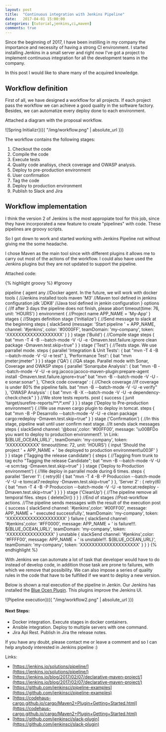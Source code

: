 ```yaml
---
layout: post
title:  "Continuous integration with Jenkins Pipeline"
date:   2017-04-01 15:00:00
categories: [tutorial,jenkins,ci,maven]
comments: true
---
```

Since the beginning of 2017, I have been instilling in my company the importance and necessity of having a strong CI environment. I started installing Jenkins in a small server and right now I've got a project to implement continuous integration for all the development teams in the company.

In this post I would like to share many of the acquired knowledge.

## Workflow definition

First of all, we have designed a workflow for all projects. If each project pass the workflow we can achieve a good quality in the software factory.
Besides, we can automatize every deploy done to each environment.

Attached a diagram with the proposal workflow.

![Spring Initializr]({{ "/img/workflow.png" | absolute_url }})

The workflow contains the following stages:

1. Checkout the code
2. Compile the code
3. Execute tests
4. Quality code analisys, check coverage and OWASP analysis.
5. Deploy to pre-production environment
6. User confirmation
7. Tag the code
8. Deploy to production environment
9. Publish to Slack and Jira

## Workflow implementation

I think the version 2 of Jenkins is the most appropiate tool for this job, since they have incorporated a new feature to create "pipelines" with code. These pipelines are groovy scripts.

So I got down to work and started working with Jenkins Pipeline not without giving me the some headache.

I chose Maven as the main tool since with different plugins it allows me to carry out most of the actions of the workflow. I could also have used the Jenkins plugins but they are not updated to support the pipeline.

Attached code:

{% highlight groovy %}
#!groovy

pipeline {
     agent any    //Docker agent. In the future, we will work with docker
     tools { //Jenkins installed tools
        maven 'M3' //Maven tool defined in jenkins configuration
        jdk 'JDK8' //Java tool defined in jenkin configuration
    }
    options {
        //If after 3 days the pipeline does not finish, please abort
        timeout(time: 76, unit: 'HOURS') 
    }
    environment {
        //Project name
        APP_NAME = 'My-App'
    }
    stages { //Stages definition
       stage ('Initialize') { //Send message to slack at the beginning
             steps {
                  slackSend (message: 'Start pipeline ' + APP_NAME, channel: '#jenkins', color: '#0000FF', teamDomain: 'my-company', token: 'XXXXXXXXXXXXXXXXXXX' )
            }
       }
       stage ('Build') { //Compile stage
            steps {
                 bat "mvn -T 4 -B --batch-mode -V -U -e -Dmaven.test.failure.ignore clean package -Dmaven.test.skip=true"
            }
       }
       stage ('Test') {
            //Tests stage. We use parrallel mode.
            steps {
                 parallel 'Integration & Unit Tests': {
                     bat "mvn -T 4 -B --batch-mode -V -U -e test"
                 }, 'Performance Test': {
                     bat "mvn jmeter:jmeter"
                 }
           }
       }
       stage ('QA') {
       //QA stage. Parallel mode with Sonar, Coverage and OWASP
           steps {
                parallel 'Sonarqube Analysis': {
                    bat "mvn -B --batch-mode -V -U -e org.jacoco:jacoco-maven-plugin:prepare-agent install -Dmaven.test.failure.ignore=true"
                    bat "mvn -B --batch-mode -V -U -e sonar:sonar"
               }, 'Check code coverage' : {
                    //Check coverage
                    //If coverage is under 80% the pipeline fails.
                    bat "mvn -B --batch-mode -V -U -e verify"
               }, 'OWASP Analysis' : {
                    bat "mvn -B -X --batch-mode -V -U -e dependency-check:check"
               }
          }
          //We store tests reports.
          post {
               success {
                    junit 'target/surefire-reports/**/*.xml' 
               }
          }
      }
      stage ('Deploy to Pre-production environment') {
      //We use maven cargo plugin to deploy in tomcat.
           steps {
                bat "mvn -B -P Desarrollo --batch-mode -V -U -e clean package cargo:redeploy -Dmaven.test.skip=true"
           }
      }
      stage ('Confirmation') {
      //In this stage, pipeline wait until user confirm next stage.
      //It sends slack messages
           steps {
                slackSend channel: '@boss',color: '#00FF00', message: '\u00BFDo you want to deploy to production environment?. \n Link: ${BLUE_OCEAN_URL}' , teamDomain: 'my-company', token: 'XXXXXXXXXXX'
                timeout(time: 72, unit: 'HOURS') {
                    input 'Should the project ' + APP_NAME + ' be deployed to production environment\u003F'
                }
           }
      }
      stage ('Tagging the release candidate') {
           steps {
               //Tagging from trunk to tag
               echo "Tagging the release Candidate";
               bat "mvn -B --batch-mode -V -U -e scm:tag -Dmaven.test.skip=true"
          }
      }
      stage ('Deploy to Production environment') {
           //We deploy in parrallel mode during 6 times. 
           steps {
                parallel 'Server 1': {
                    retry(6) {
                        bat "mvn -T 4 -B -P Produccion --batch-mode -V -U -e tomcat7:redeploy -Dmaven.test.skip=true"
                    }
                }, 'Server 2' : {
                    retry(6) {
                        bat "mvn -T 4 -B -P Produccion --batch-mode -V -U -e tomcat:redeploy -Dmaven.test.skip=true"
                    }
                }
           }
      }
      stage ('CleanUp') {
      //The pipeline remove all temporal files.
           steps {
                deleteDir()
           }
      }
    } //End of stages
    //Post-workflow actions.
    //The pipeline sends messages with the result of the execution
    post {
      success {
           slackSend channel: '#jenkins',color: '#00FF00', message: APP_NAME + ' executed successfully.', teamDomain: 'my-company', token: 'XXXXXXXXXXXXXXXXXXXX'
      }
      failure {
           slackSend channel: '#jenkins',color: '#FF0000', message: APP_NAME + ' is failure!!!. ${BLUE_OCEAN_URL}', teamDomain: 'my-company', token: 'XXXXXXXXXXXXXXXX'
      }
      unstable {
           slackSend channel: '#jenkins',color: '#FFFF00', message: APP_NAME + ' is unstable!!!. ${BLUE_OCEAN_URL}', teamDomain: 'my-company', token: 'XXXXXXXXXXXXXXXXXXXX'
      }
    }
   }
{% endhighlight %}

With Jenkins we can automate a lot of task that developer would have to do instead of develop code, in addition those task are prone to failures, with which we remove that possibility. We can also impose a series of quality rules in the code that have to be fulfilled if we want to deploy a new version.

Below is shown a real execution of the pipeline in Jenkin. Our Jenkins has installed the [Blue Ocen Plugin](https://jenkins.io/projects/blueocean/). This plugins improve the Jenkins UI. 

![Pipeline execution]({{ "/img/workflow2.png" | absolute_url }})

#### Next Steps:

* Docker integration. Execute stages in docker containers.
* Ansible integration. Deploy to multiple servers with one command.
* Jira Api Rest. Publish in Jira the release notes.

If you have any doubt, please contact me or leave a comment and so I can help anybody interested in Jenkins pipeline :)

Links:

* [https://jenkins.io/solutions/pipeline/](https://jenkins.io/solutions/pipeline/)
* [https://jenkins.io/blog/2017/02/07/declarative-maven-project/](https://jenkins.io/blog/2017/02/07/declarative-maven-project/)
* [https://github.com/jenkinsci/pipeline-examples](https://github.com/jenkinsci/pipeline-examples)
* [https://codehaus-cargo.github.io/cargo/Maven2+Plugin+Getting+Started.html](https://codehaus-cargo.github.io/cargo/Maven2+Plugin+Getting+Started.html)
* [https://github.com/jenkinsci/slack-plugin](https://github.com/jenkinsci/slack-plugin)